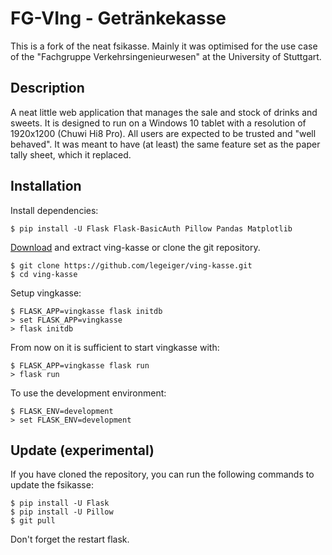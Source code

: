 # FG-VIng - Getränkekasse
This is a fork of the neat fsikasse. Mainly it was optimised for the use case of the "Fachgruppe Verkehrsingenieurwesen" at the University of Stuttgart.

## Description

A neat little web application that manages the sale and stock of drinks and sweets. It is designed to run on a Windows 10 tablet with a resolution of 1920x1200 (Chuwi Hi8 Pro). All users are expected to be trusted and "well behaved". It was meant to have (at least) the same feature set as the paper tally sheet, which it replaced.

## Installation

Install dependencies:

    $ pip install -U Flask Flask-BasicAuth Pillow Pandas Matplotlib

[Download](https://github.com/legeiger/ving-kasse/archive/master.zip) and extract ving-kasse or clone the git repository.

    $ git clone https://github.com/legeiger/ving-kasse.git
    $ cd ving-kasse

Setup vingkasse:

    $ FLASK_APP=vingkasse flask initdb
	> set FLASK_APP=vingkasse
	> flask initdb

From now on it is sufficient to start vingkasse with:

    $ FLASK_APP=vingkasse flask run
	> flask run

To use the development environment:

	$ FLASK_ENV=development
	> set FLASK_ENV=development
	
## Update (experimental)

If you have cloned the repository, you can run the following commands to update the fsikasse:

    $ pip install -U Flask
    $ pip install -U Pillow
    $ git pull

Don't forget the restart flask.

